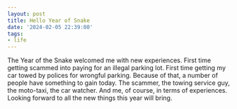 ```yaml
---
layout: post
title: Hello Year of Snake
date: '2024-02-05 22:39:00'
tags:
- life
---
```


The Year of the Snake welcomed me with new experiences. First time getting scammed into paying for an illegal parking lot. First time getting my car towed by polices for wrongful parking. Because of that, a number of people have something to gain today. The scammer, the towing service guy, the moto-taxi, the car watcher. And me, of course, in terms of experiences. 
Looking forward to all the new things this year will bring. 